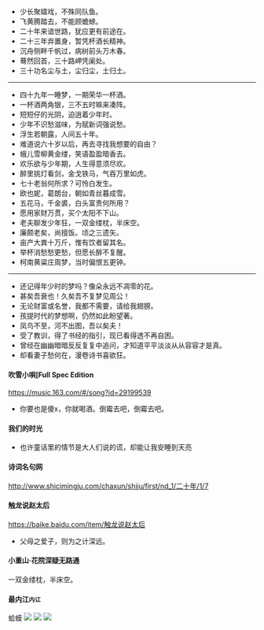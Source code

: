 - 少长聚嬉戏，不殊同队鱼。
- 飞黄腾踏去，不能顾蟾蜍。
- 二十年来谙世路，犹应更有前途在。
- 二十三年弃置身，暂凭杯酒长精神。
- 沉舟侧畔千帆过，病树前头万木春。
- 蓦然回首，三十路岬凭阑处。
- 三十功名尘与土，尘归尘，土归土。
---
- 四十九年一睡梦，一期荣华一杯酒。
- 一杯酒两角银，三不五时嘛来凑阵。
- 短短仔的光阴，迫逍着少年时。
- 少年不识愁滋味，为赋新词强说愁。
- 浮生若朝露，人间五十年。
- 难道说六十岁以后，再去寻找我想要的自由？
- 蛾儿雪柳黄金缕，笑语盈盈暗香去。
- 欢乐欲与少年期，人生得意须尽欢。
- 醉里挑灯看剑，金戈铁马，气吞万里如虎。
- 七十老翁何所求？可怜白发生。
- 欧也妮，葛朗台，朝如青丝暮成雪。
- 五花马，千金裘，白头富贵何所用？
- 愿用家财万贯，买个太阳不下山。
- 老夫聊发少年狂，一双金缕枕，半床空。
- 廉颇老矣，尚擅饭。顷之三遗矢。
- 亩产大粪十万斤，惟有饮者留其名。
- 举杯消愁愁更愁，但愿长醉不复醒。
- 柯南黄粱庄周梦，当时偏恨五更钟。
---
- 还记得年少时的梦吗？像朵永远不凋零的花。
- 甚矣吾衰也！久矣吾不复梦见周公！
- 无论财富或名誉，我都不需要，请给我翅膀。
- 孩提时代的梦想啊，仍然如此盼望著。
- 凤鸟不至，河不出图，吾以矣夫！
- 受了教训，得了书经的指引，现已看得透不再自困。
- 曾经在幽幽暗暗反反复复中追问，才知道平平淡淡从从容容才是真。
- 却看妻子愁何在，漫卷诗书喜欲狂。
#### 吹雪小唄[Full Spec Edition
https://music.163.com/#/song?id=29199539
- 你要也是傻x，你就喝酒。倒霉去吧，倒霉去吧。
#### 我们的时光
- 也许童话里的情节是大人们说的谎，却能让我安睡到天亮
#### 诗词名句网
http://www.shicimingju.com/chaxun/shiju/first/nd_1/二十年/1/7
#### 触龙说赵太后
https://baike.baidu.com/item/触龙说赵太后
- 父母之爱子，则为之计深远。
#### 小重山·花院深疑无路通
一双金缕枕，半床空。
#### 最内江`内讧`
蛤蟆
![](https://pic.rmb.bdstatic.com/ef80f89567aae15b2a6d604ca84735002651.gif)
![](https://pics2.baidu.com/feed/77c6a7efce1b9d167f7b7223ad3b658a8d54641b.jpeg?token=0840a93b2a849daa25eb16a6684ed9eb)
![](https://inews.gtimg.com/newsapp_bt/0/6855682147/1000)
